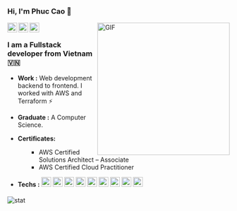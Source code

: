 ### Hi, I'm Phuc Cao 👋

<a href="https://www.linkedin.com/in/caocao2397">
  <img align="left" alt="Phuc Cao's Linkdein" title="Phuc Cao's Linkdein" width="22px" src="https://cdn.jsdelivr.net/npm/simple-icons@v3/icons/linkedin.svg" />
</a>
<a href="https://github.com/caophuc799">
  <img align="left" alt="Phuc Cao's Github" title="Phuc Cao's Github" width="22px" src="https://cdn.jsdelivr.net/npm/simple-icons@v3/icons/github.svg" />
</a>
<a href="mailto:caophuc799@gmail.com">
  <img align="left" alt="Phuc Cao's mail" title="Phuc Cao's mail" width="22px" fill="#AB7C94" src="https://cdn.jsdelivr.net/npm/simple-icons@v3/icons/gmail.svg" />
</a>
<img align="right" alt="GIF" width="300px" src="https://cdn.dribbble.com/users/330915/screenshots/3587000/10_coding_dribbble.gif" />
<br/>

### I am a Fullstack developer from Vietnam 🇻🇳
-  **Work :** Web development backend to frontend. I worked with AWS and Terraform :zap:
-  **Graduate :** A Computer Science. 
-  **Certificates:** <ul><ul>
        <li>AWS Certified Solutions Architect – Associate</li>
        <li>AWS Certified Cloud Practitioner</li>
          </ul>
        </ul>
          
-  **Techs :** 
<img alt="Aws" title="Aws"  width="22px" src="https://cdn.jsdelivr.net/npm/simple-icons@3.13.0/icons/amazonaws.svg" />       <img alt="Terraform" title="Terraform"  width="22px" src="https://cdn.jsdelivr.net/npm/simple-icons@3.13.0/icons/terraform.svg" />         <img alt="Nodejs" title="Nodejs"  width="22px" src="https://cdn.jsdelivr.net/npm/simple-icons@v3/icons/node-dot-js.svg" />        <img alt="Nestjs" title="Nestjs" width="22px" src="https://cdn.jsdelivr.net/npm/simple-icons@3.13.0/icons/nestjs.svg" />      <img alt="Go" title="Go" width="22px" src="https://cdn.jsdelivr.net/npm/simple-icons@3.13.0/icons/go.svg" />       <img alt="Vuejs" title="Vuejs" width="22px" src="https://cdn.jsdelivr.net/npm/simple-icons@v3/icons/vue-dot-js.svg" />        <img alt="Reactjs" title="Reactjs" width="22px" src="https://cdn.jsdelivr.net/npm/simple-icons@v3/icons/react.svg" />       <img alt="Nuxt.js" title="Nuxt.js"  width="22px" src="https://cdn.jsdelivr.net/npm/simple-icons@v3/icons/nuxt-dot-js.svg" />       <img alt="Linux" width="22px" src="https://cdn.jsdelivr.net/npm/simple-icons@v3/icons/linux.svg" />

####

<img alt="stat" src="https://github-readme-stats.vercel.app/api?username=caophuc799&hide=%5B%22contribs%22,%22issues%22%5D&hide_title=true&show_icons=true&hide_border=true" />

<!--
**Caophuc799/caophuc799** is a ✨ _special_ ✨ repository because its `README.md` (this file) appears on your GitHub profile.

Here are some ideas to get you started:

- 🔭 I’m currently working on ...
- 🌱 I’m currently learning ...
- 👯 I’m looking to collaborate on ...
- 🤔 I’m looking for help with ...
- 💬 Ask me about ...
- 📫 How to reach me: ...
- 😄 Pronouns: ...
- ⚡ Fun fact: ...
-->
